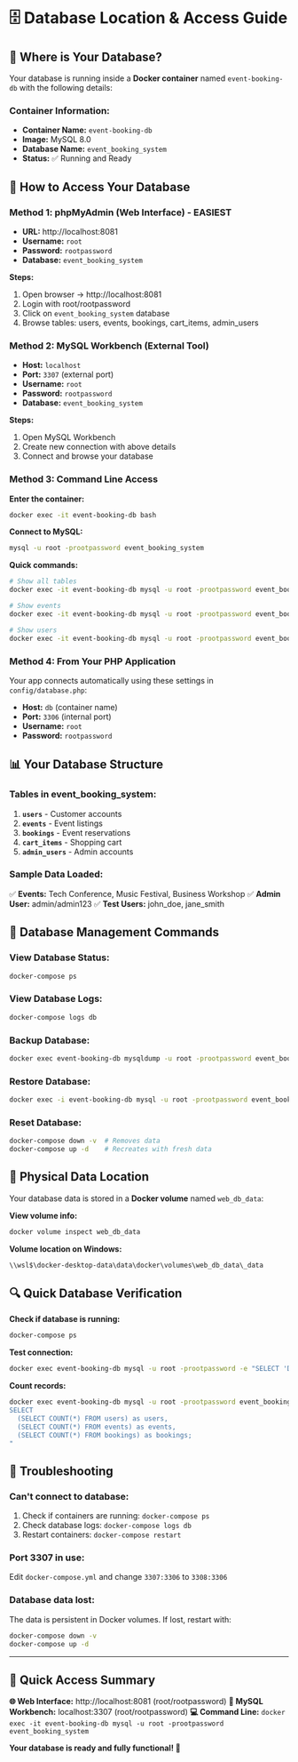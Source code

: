 # 🗄️ Database Location & Access Guide

## 📍 **Where is Your Database?**

Your database is running inside a **Docker container** named `event-booking-db` with the following details:

### **Container Information:**
- **Container Name:** `event-booking-db`
- **Image:** MySQL 8.0
- **Database Name:** `event_booking_system`
- **Status:** ✅ Running and Ready

## 🔗 **How to Access Your Database**

### **Method 1: phpMyAdmin (Web Interface) - EASIEST**
- **URL:** http://localhost:8081
- **Username:** `root`
- **Password:** `rootpassword`
- **Database:** `event_booking_system`

**Steps:**
1. Open browser → http://localhost:8081
2. Login with root/rootpassword
3. Click on `event_booking_system` database
4. Browse tables: users, events, bookings, cart_items, admin_users

### **Method 2: MySQL Workbench (External Tool)**
- **Host:** `localhost`
- **Port:** `3307` (external port)
- **Username:** `root`
- **Password:** `rootpassword`
- **Database:** `event_booking_system`

**Steps:**
1. Open MySQL Workbench
2. Create new connection with above details
3. Connect and browse your database

### **Method 3: Command Line Access**

**Enter the container:**
```bash
docker exec -it event-booking-db bash
```

**Connect to MySQL:**
```bash
mysql -u root -prootpassword event_booking_system
```

**Quick commands:**
```bash
# Show all tables
docker exec -it event-booking-db mysql -u root -prootpassword event_booking_system -e "SHOW TABLES;"

# Show events
docker exec -it event-booking-db mysql -u root -prootpassword event_booking_system -e "SELECT * FROM events LIMIT 5;"

# Show users
docker exec -it event-booking-db mysql -u root -prootpassword event_booking_system -e "SELECT * FROM users;"
```

### **Method 4: From Your PHP Application**
Your app connects automatically using these settings in `config/database.php`:
- **Host:** `db` (container name)
- **Port:** `3306` (internal port)
- **Username:** `root`
- **Password:** `rootpassword`

## 📊 **Your Database Structure**

### **Tables in event_booking_system:**
1. **`users`** - Customer accounts
2. **`events`** - Event listings
3. **`bookings`** - Event reservations
4. **`cart_items`** - Shopping cart
5. **`admin_users`** - Admin accounts

### **Sample Data Loaded:**
✅ **Events:** Tech Conference, Music Festival, Business Workshop
✅ **Admin User:** admin/admin123
✅ **Test Users:** john_doe, jane_smith

## 🔧 **Database Management Commands**

### **View Database Status:**
```bash
docker-compose ps
```

### **View Database Logs:**
```bash
docker-compose logs db
```

### **Backup Database:**
```bash
docker exec event-booking-db mysqldump -u root -prootpassword event_booking_system > backup.sql
```

### **Restore Database:**
```bash
docker exec -i event-booking-db mysql -u root -prootpassword event_booking_system < backup.sql
```

### **Reset Database:**
```bash
docker-compose down -v  # Removes data
docker-compose up -d    # Recreates with fresh data
```

## 📁 **Physical Data Location**

Your database data is stored in a **Docker volume** named `web_db_data`:

**View volume info:**
```bash
docker volume inspect web_db_data
```

**Volume location on Windows:**
```
\\wsl$\docker-desktop-data\data\docker\volumes\web_db_data\_data
```

## 🔍 **Quick Database Verification**

**Check if database is running:**
```bash
docker-compose ps
```

**Test connection:**
```bash
docker exec event-booking-db mysql -u root -prootpassword -e "SELECT 'Database is working!' as status;"
```

**Count records:**
```bash
docker exec event-booking-db mysql -u root -prootpassword event_booking_system -e "
SELECT 
  (SELECT COUNT(*) FROM users) as users,
  (SELECT COUNT(*) FROM events) as events,
  (SELECT COUNT(*) FROM bookings) as bookings;
"
```

## 🚨 **Troubleshooting**

### **Can't connect to database:**
1. Check if containers are running: `docker-compose ps`
2. Check database logs: `docker-compose logs db`
3. Restart containers: `docker-compose restart`

### **Port 3307 in use:**
Edit `docker-compose.yml` and change `3307:3306` to `3308:3306`

### **Database data lost:**
The data is persistent in Docker volumes. If lost, restart with:
```bash
docker-compose down -v
docker-compose up -d
```

---

## 🎯 **Quick Access Summary**

**🌐 Web Interface:** http://localhost:8081 (root/rootpassword)
**🔧 MySQL Workbench:** localhost:3307 (root/rootpassword)
**💻 Command Line:** `docker exec -it event-booking-db mysql -u root -prootpassword event_booking_system`

**Your database is ready and fully functional! 🎉**
